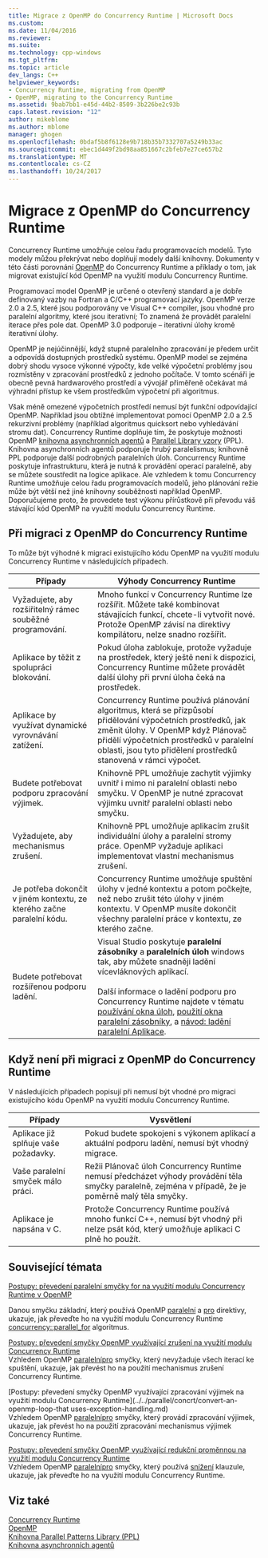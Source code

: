 ```yaml
---
title: Migrace z OpenMP do Concurrency Runtime | Microsoft Docs
ms.custom: 
ms.date: 11/04/2016
ms.reviewer: 
ms.suite: 
ms.technology: cpp-windows
ms.tgt_pltfrm: 
ms.topic: article
dev_langs: C++
helpviewer_keywords:
- Concurrency Runtime, migrating from OpenMP
- OpenMP, migrating to the Concurrency Runtime
ms.assetid: 9bab7bb1-e45d-44b2-8509-3b226be2c93b
caps.latest.revision: "12"
author: mikeblome
ms.author: mblome
manager: ghogen
ms.openlocfilehash: 0bdaf5b8f6128e9b718b35b7332707a5249b33ac
ms.sourcegitcommit: ebec1d449f2bd98aa851667c2bfeb7e27ce657b2
ms.translationtype: MT
ms.contentlocale: cs-CZ
ms.lasthandoff: 10/24/2017
---
```

# <a name="migrating-from-openmp-to-the-concurrency-runtime"></a>Migrace z OpenMP do Concurrency Runtime
Concurrency Runtime umožňuje celou řadu programovacích modelů. Tyto modely můžou překrývat nebo doplňují modely další knihovny. Dokumenty v této části porovnání [OpenMP](../../parallel/concrt/comparing-the-concurrency-runtime-to-other-concurrency-models.md#openmp) do Concurrency Runtime a příklady o tom, jak migrovat existující kód OpenMP na využití modulu Concurrency Runtime.  
  
 Programovací model OpenMP je určené o otevřený standard a je dobře definovaný vazby na Fortran a C/C++ programovací jazyky. OpenMP verze 2.0 a 2.5, které jsou podporovány ve Visual C++ compiler, jsou vhodné pro paralelní algoritmy, které jsou iterativní; To znamená že provádět paralelní iterace přes pole dat. OpenMP 3.0 podporuje – iterativní úlohy kromě iterativní úlohy.  
  
 OpenMP je nejúčinnější, když stupně paralelního zpracování je předem určit a odpovídá dostupných prostředků systému. OpenMP model se zejména dobrý shodu vysoce výkonné výpočty, kde velké výpočetní problémy jsou rozmístěny v zpracování prostředků z jednoho počítače. V tomto scénáři je obecně pevná hardwarového prostředí a vývojář přiměřeně očekávat má výhradní přístup ke všem prostředkům výpočetní při algoritmus.  
  
 Však méně omezené výpočetních prostředí nemusí být funkční odpovídající OpenMP. Například jsou obtížné implementovat pomocí OpenMP 2.0 a 2.5 rekurzivní problémy (například algoritmus quicksort nebo vyhledávání stromu dat). Concurrency Runtime doplňuje tím, že poskytuje možnosti OpenMP [knihovna asynchronních agentů](../../parallel/concrt/asynchronous-agents-library.md) a [Parallel Library vzory](../../parallel/concrt/parallel-patterns-library-ppl.md) (PPL). Knihovna asynchronních agentů podporuje hrubý paralelismus; knihovně PPL podporuje další podrobných paralelních úloh. Concurrency Runtime poskytuje infrastrukturu, která je nutná k provádění operací paralelně, aby se můžete soustředit na logice aplikace. Ale vzhledem k tomu Concurrency Runtime umožňuje celou řadu programovacích modelů, jeho plánování režie může být větší než jiné knihovny souběžnosti například OpenMP. Doporučujeme proto, že provedete test výkonu přírůstkově při převodu váš stávající kód OpenMP na využití modulu Concurrency Runtime.  
  
## <a name="when-to-migrate-from-openmp-to-the-concurrency-runtime"></a>Při migraci z OpenMP do Concurrency Runtime  
 To může být výhodné k migraci existujícího kódu OpenMP na využití modulu Concurrency Runtime v následujících případech.  
  
|Případy|Výhody Concurrency Runtime|  
|-----------|-------------------------------------------|  
|Vyžadujete, aby rozšiřitelný rámec souběžné programování.|Mnoho funkcí v Concurrency Runtime lze rozšířit. Můžete také kombinovat stávajících funkcí, chcete-li vytvořit nové. Protože OpenMP závisí na direktivy kompilátoru, nelze snadno rozšířit.|  
|Aplikace by těžit z spolupráci blokování.|Pokud úloha zablokuje, protože vyžaduje na prostředek, který ještě není k dispozici, Concurrency Runtime můžete provádět další úlohy při první úloha čeká na prostředek.|  
|Aplikace by využívat dynamické vyrovnávání zatížení.|Concurrency Runtime používá plánování algoritmus, která se přizpůsobí přidělování výpočetních prostředků, jak změnit úlohy. V OpenMP když Plánovač přidělí výpočetních prostředků v paralelní oblasti, jsou tyto přidělení prostředků stanovená v rámci výpočet.|  
|Budete potřebovat podporu zpracování výjimek.|Knihovně PPL umožňuje zachytit výjimky uvnitř i mimo ni paralelní oblasti nebo smyčku. V OpenMP je nutné zpracovat výjimku uvnitř paralelní oblasti nebo smyčku.|  
|Vyžadujete, aby mechanismus zrušení.|Knihovně PPL umožňuje aplikacím zrušit individuální úlohy a paralelní stromy práce. OpenMP vyžaduje aplikaci implementovat vlastní mechanismus zrušení.|  
|Je potřeba dokončit v jiném kontextu, ze kterého začne paralelní kódu.|Concurrency Runtime umožňuje spuštění úlohy v jedné kontextu a potom počkejte, než nebo zrušit této úlohy v jiném kontextu. V OpenMP musíte dokončit všechny paralelní práce v kontextu, ze kterého začne.|  
|Budete potřebovat rozšířenou podporu ladění.|Visual Studio poskytuje **paralelní zásobníky** a **paralelních úloh** windows tak, aby můžete snadněji ladění vícevláknových aplikací.<br /><br /> Další informace o ladění podporu pro Concurrency Runtime najdete v tématu [používání okna úloh](/visualstudio/debugger/using-the-tasks-window), [použití okna paralelní zásobníky](/visualstudio/debugger/using-the-parallel-stacks-window), a [návod: ladění paralelní Aplikace](/visualstudio/debugger/walkthrough-debugging-a-parallel-application).|  
  
## <a name="when-not-to-migrate-from-openmp-to-the-concurrency-runtime"></a>Když není při migraci z OpenMP do Concurrency Runtime  
 V následujících případech popisují při nemusí být vhodné pro migraci existujícího kódu OpenMP na využití modulu Concurrency Runtime.  
  
|Případy|Vysvětlení|  
|-----------|-----------------|  
|Aplikace již splňuje vaše požadavky.|Pokud budete spokojeni s výkonem aplikací a aktuální podporu ladění, nemusí být vhodný migrace.|  
|Vaše paralelní smyček málo práci.|Režii Plánovač úloh Concurrency Runtime nemusí předcházet výhody provádění těla smyčky paralelně, zejména v případě, že je poměrně malý těla smyčky.|  
|Aplikace je napsána v C.|Protože Concurrency Runtime používá mnoho funkcí C++, nemusí být vhodný při nelze psát kód, který umožňuje aplikaci C plně ho použít.|  
  
## <a name="related-topics"></a>Související témata  
 [Postupy: převedení paralelní smyčky for na využití modulu Concurrency Runtime v OpenMP](../../parallel/concrt/how-to-convert-an-openmp-parallel-for-loop-to-use-the-concurrency-runtime.md)  

 Danou smyčku základní, který používá OpenMP [paralelní](../../parallel/concrt/how-to-use-parallel-invoke-to-write-a-parallel-sort-routine.md#parallel) a [pro](../../parallel/openmp/reference/for-openmp.md) direktivy, ukazuje, jak převeďte ho na využití modulu Concurrency Runtime [concurrency::parallel_for](reference/concurrency-namespace-functions.md#parallel_for) algoritmus.  

  
 [Postupy: převedení smyčky OpenMP využívající zrušení na využití modulu Concurrency Runtime](../../parallel/concrt/convert-an-openmp-loop-that-uses-cancellation.md)  
 Vzhledem OpenMP [paralelní](../../parallel/concrt/how-to-use-parallel-invoke-to-write-a-parallel-sort-routine.md#parallel)[pro](../../parallel/openmp/reference/for-openmp.md) smyčky, který nevyžaduje všech iterací ke spuštění, ukazuje, jak převést ho na použití mechanismus zrušení Concurrency Runtime.  
  
 [Postupy: převedení smyčky OpenMP využívající zpracování výjimek na využití modulu Concurrency Runtime](../../parallel/concrt/convert-an-openmp-loop-that uses-exception-handling.md)  
 Vzhledem OpenMP [paralelní](../../parallel/concrt/how-to-use-parallel-invoke-to-write-a-parallel-sort-routine.md#parallel)[pro](../../parallel/openmp/reference/for-openmp.md) smyčky, který provádí zpracování výjimek, ukazuje, jak převést ho na použití zpracování mechanismus výjimek Concurrency Runtime.  
  
 [Postupy: převedení smyčky OpenMP využívající redukční proměnnou na využití modulu Concurrency Runtime](../../parallel/concrt/convert-an-openmp-loop-that-uses-a-reduction-variable.md)  
 Vzhledem OpenMP [paralelní](../../parallel/concrt/how-to-use-parallel-invoke-to-write-a-parallel-sort-routine.md#parallel)[pro](../../parallel/openmp/reference/for-openmp.md) smyčky, který používá [snížení](../../parallel/openmp/reference/reduction.md) klauzule, ukazuje, jak převeďte ho na využití modulu Concurrency Runtime.  
  
## <a name="see-also"></a>Viz také  
 [Concurrency Runtime](../../parallel/concrt/concurrency-runtime.md)   
 [OpenMP](../../parallel/concrt/comparing-the-concurrency-runtime-to-other-concurrency-models.md#openmp)   
 [Knihovna Parallel Patterns Library (PPL)](../../parallel/concrt/parallel-patterns-library-ppl.md)   
 [Knihovna asynchronních agentů](../../parallel/concrt/asynchronous-agents-library.md)

